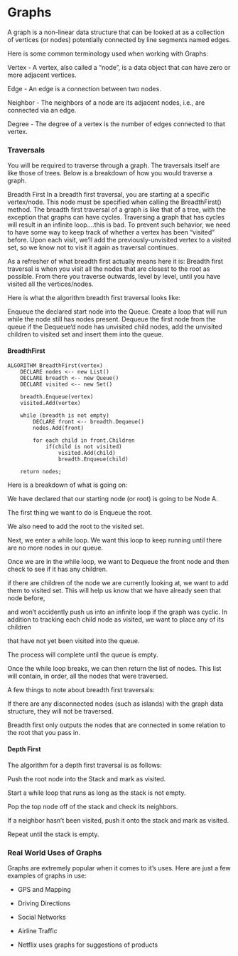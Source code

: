 # Graphs

A graph is a non-linear data structure that can be looked at as a collection of vertices (or nodes) potentially connected by line segments named edges.

Here is some common terminology used when working with Graphs:

Vertex - A vertex, also called a “node”, is a data object that can have zero or more adjacent vertices.

Edge - An edge is a connection between two nodes.

Neighbor - The neighbors of a node are its adjacent nodes, i.e., are connected via an edge.

Degree - The degree of a vertex is the number of edges connected to that vertex.


### Traversals

You will be required to traverse through a graph. The traversals itself are like those of trees. Below is a breakdown of how you would traverse a graph.

Breadth First
In a breadth first traversal, you are starting at a specific vertex/node. This node must be specified when calling the BreadthFirst() method. The breadth first traversal of a graph is like that of a tree, with the exception that graphs can have cycles. Traversing a graph that has cycles will result in an infinite loop….this is bad. To prevent such behavior, we need to have some way to keep track of whether a vertex has been “visited” before. Upon each visit, we’ll add the previously-unvisited vertex to a visited set, so we know not to visit it again as traversal continues.

As a refresher of what breadth first actually means here it is: Breadth first traversal is when you visit all the nodes that are closest to the root as possible. From there you traverse outwards, level by level, until you have visited all the vertices/nodes.

Here is what the algorithm breadth first traversal looks like:

Enqueue the declared start node into the Queue.
Create a loop that will run while the node still has nodes present.
Dequeue the first node from the queue
if the Dequeue‘d node has unvisited child nodes, add the unvisited children to visited set and insert them into the queue.



#### BreadthFirst

```
ALGORITHM BreadthFirst(vertex)
    DECLARE nodes <-- new List()
    DECLARE breadth <-- new Queue()
    DECLARE visited <-- new Set()

    breadth.Enqueue(vertex)
    visited.Add(vertex)

    while (breadth is not empty)
        DECLARE front <-- breadth.Dequeue()
        nodes.Add(front)

        for each child in front.Children
            if(child is not visited)
                visited.Add(child)
                breadth.Enqueue(child)

    return nodes;
```


Here is a breakdown of what is going on:

We have declared that our starting node (or root) is going to be Node A.

The first thing we want to do is Enqueue the root.

We also need to add the root to the visited set.

Next, we enter a while loop. We want this loop to keep running until there are no more nodes in our queue.

Once we are in the while loop, we want to Dequeue the front node and then check to see if it has any children.

if there are children of the node we are currently looking at, we want to add them to visited set. This will help us know that we have already seen that node before,

and won’t accidently push us into an infinite loop if the graph was cyclic. In addition to tracking each child node as visited, we want to place any of its children 

that have not yet been visited into the queue.

The process will complete until the queue is empty.

Once the while loop breaks, we can then return the list of nodes. This list will contain, in order, all the nodes that were traversed.

A few things to note about breadth first traversals:

If there are any disconnected nodes (such as islands) with the graph data structure, they will not be traversed.

Breadth first only outputs the nodes that are connected in some relation to the root that you pass in.




#### Depth First


The algorithm for a depth first traversal is as follows:

Push the root node into the Stack and mark as visited.

Start a while loop that runs as long as the stack is not empty.

Pop the top node off of the stack and check its neighbors.

If a neighbor hasn’t been visited, push it onto the stack and mark as visited.

Repeat until the stack is empty.




### Real World Uses of Graphs

Graphs are extremely popular when it comes to it’s uses. Here are just a few examples of graphs in use:

- GPS and Mapping

- Driving Directions

- Social Networks

- Airline Traffic

- Netflix uses graphs for suggestions of products









